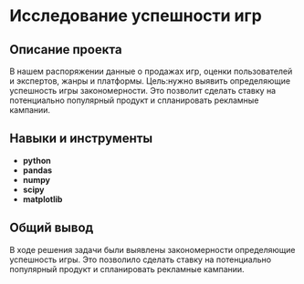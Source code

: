 # Исследование успешности игр


## Описание проекта

В нашем распоряжении данные о продажах игр, оценки пользователей и экспертов, жанры и платформы. Цель:нужно выявить определяющие успешность игры закономерности. Это позволит сделать ставку на потенциально популярный продукт и спланировать рекламные кампании.

## Навыки и инструменты

- **python**
- **pandas**
- **numpy**
- **scipy**
- **matplotlib**

## 

## Общий вывод

В ходе решения задачи были выявлены закономерности определяющие успешность игры. Это позволило сделать ставку на потенциально популярный продукт и спланировать рекламные кампании.

